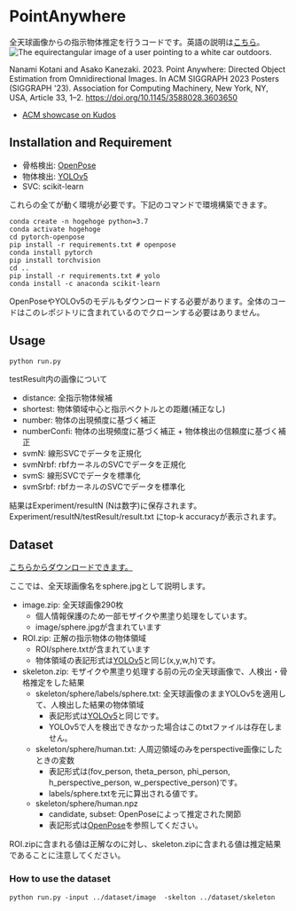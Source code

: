PointAnywhere
====
全天球画像からの指示物体推定を行うコードです。英語の説明は[こちら](README.md)。
![The equirectangular image of a user pointing to a white car outdoors.](Experiment/result/testResult/svnS/R0010498_top5.jpg "A Successful example")

Nanami Kotani and Asako Kanezaki. 2023. Point Anywhere: Directed Object Estimation from Omnidirectional Images. In ACM SIGGRAPH 2023 Posters (SIGGRAPH '23). Association for Computing Machinery, New York, NY, USA, Article 33, 1–2. https://doi.org/10.1145/3588028.3603650
* [ACM showcase on Kudos](https://link.growkudos.com/1cvv7ucfim8)

## Installation and Requirement
* 骨格検出: [OpenPose](https://github.com/Hzzone/pytorch-openpose)
* 物体検出: [YOLOv5](https://github.com/ultralytics/yolov5)
* SVC: scikit-learn

これらの全てが動く環境が必要です。下記のコマンドで環境構築できます。
```
conda create -n hogehoge python=3.7
conda activate hogehoge
cd pytorch-openpose
pip install -r requirements.txt # openpose
conda install pytorch
pip install torchvision
cd ..
pip install -r requirements.txt # yolo
conda install -c anaconda scikit-learn
```

OpenPoseやYOLOv5のモデルもダウンロードする必要があります。全体のコードはこのレポジトリに含まれているのでクローンする必要はありません。

## Usage
```
python run.py
```
testResult内の画像について
* distance: 全指示物体候補
* shortest: 物体領域中心と指示ベクトルとの距離(補正なし)
* number: 物体の出現頻度に基づく補正
* numberConfi: 物体の出現頻度に基づく補正 + 物体検出の信頼度に基づく補正
* svmN: 線形SVCでデータを正規化
* svmNrbf: rbfカーネルのSVCでデータを正規化
* svmS: 線形SVCでデータを標準化
* svmSrbf: rbfカーネルのSVCでデータを標準化

結果はExperiment/resultN (Nは数字)に保存されます。
Experiment/resultN/testResult/result.txt にtop-k accuracyが表示されます。

## Dataset
[こちらからダウンロードできます。](https://drive.google.com/drive/folders/17BXn-vFv390EeBbiVqhUBWeIOnqt3th0)

ここでは、全天球画像名をsphere.jpgとして説明します。
* image.zip: 全天球画像290枚
    * 個人情報保護のため一部モザイクや黒塗り処理をしています。
    * image/sphere.jpgが含まれています
* ROI.zip: 正解の指示物体の物体領域
    * ROI/sphere.txtが含まれています
    * 物体領域の表記形式は[YOLOv5](https://github.com/ultralytics/yolov5)と同じ(x,y,w,h)です。
* skeleton.zip: モザイクや黒塗り処理する前の元の全天球画像で、人検出・骨格推定をした結果
    * skeleton/sphere/labels/sphere.txt: 全天球画像のままYOLOv5を適用して、人検出した結果の物体領域
        * 表記形式は[YOLOv5](https://github.com/ultralytics/yolov5)と同じです。
        * YOLOv5で人を検出できなかった場合はこのtxtファイルは存在しません。
    * skeleton/sphere/human.txt: 人周辺領域のみをperspective画像にしたときの変数
        * 表記形式は(fov_person, theta_person, phi_person, h_perspective_person, w_perspective_person)です。
        * labels/sphere.txtを元に算出される値です。
    * skeleton/sphere/human.npz
        * candidate, subset: OpenPoseによって推定された関節
        * 表記形式は[OpenPose](https://github.com/Hzzone/pytorch-openpose)を参照してください。

ROI.zipに含まれる値は正解なのに対し、skeleton.zipに含まれる値は推定結果であることに注意してください。

### How to use the dataset
```
python run.py -input ../dataset/image  -skelton ../dataset/skeleton
```
